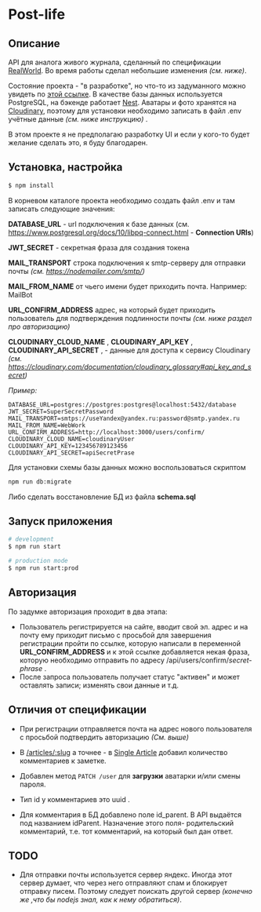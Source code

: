 # Post-life

## Описание

API для аналога живого журнала, сделанный по спецификации [RealWorld](https://github.com/gothinkster/realworld). Во время работы сделал небольшие изменения _(см. ниже)_.

Состояние проекта - "в разработке", но что-то из задуманного можно увидеть по [этой ссылке](https://post-life.herokuapp.com/).
В качестве базы данных используется PostgreSQL, на бэкенде работает [Nest](https://github.com/nestjs/nest). Аватары и фото хранятся на [Cloudinary](http://cloudinary.com/), поэтому для установки необходимо записать в файл .env учётные данные _(см. ниже инструкцию)_ .

В этом проекте я не предполагаю разработку UI и если у кого-то будет желание сделать это, я буду благодарен.

## Установка, настройка

```bash
$ npm install
```

В корневом каталоге проекта необходимо создать файл .env и там записать следующие значения:

**DATABASE_URL** - url подключения к базе данных (см. https://www.postgresql.org/docs/10/libpq-connect.html - **Connection URIs**)

**JWT_SECRET** - секретная фраза для создания токена

**MAIL_TRANSPORT** строка подключения к smtp-серверу для отправки почты _(см. https://nodemailer.com/smtp/)_

**MAIL_FROM_NAME** от чьего имени будет приходить почта. Например: MailBot

**URL_CONFIRM_ADDRESS** адрес, на который будет приходить пользователь для подтверждения подлинности почты _(см. ниже раздел про авторизацию)_

**CLOUDINARY_CLOUD_NAME** ,
**CLOUDINARY_API_KEY** ,
**CLOUDINARY_API_SECRET** , -
данные для доступа к сервису Cloudinary _(см. https://cloudinary.com/documentation/cloudinary_glossary#api_key_and_secret)_

_Пример:_

```
DATABASE_URL=postgres://postgres:postgres@localhost:5432/database
JWT_SECRET=SuperSecretPassword
MAIL_TRANSPORT=smtps://useYandex@yandex.ru:password@smtp.yandex.ru
MAIL_FROM_NAME=WebWork
URL_CONFIRM_ADDRESS=http://localhost:3000/users/confirm/
CLOUDINARY_CLOUD_NAME=cloudinaryUser
CLOUDINARY_API_KEY=123456789123456
CLOUDINARY_API_SECRET=apiSecretPrase
```

Для установки схемы базы данных можно воспользоваться скриптом

```bash
npm run db:migrate
```

Либо сделать восстановление БД из файла **schema.sql**

## Запуск приложения

```bash
# development
$ npm run start

# production mode
$ npm run start:prod
```

## Авторизация

По задумке авторизация проходит в два этапа:

- Пользователь регистрируется на сайте, вводит свой эл. адрес и на почту ему приходит письмо с просьбой для завершения регистрации пройти по ссылке, которую написали в переменной **URL_CONFIRM_ADDRESS** и к этой ссылке добавляется некая фраза, которую необходимо отправить по адресу /api/users/confirm/_secret-phrase_ .
- После запроса пользователь получает статус "активен" и может оставлять записи; изменять свои данные и т.д.

## Отличия от спецификации

- При регистрации отправляется почта на адрес нового пользователя с просьбой подтвердить авторизацию _(См. выше)_

- В [/articles/:slug](https://github.com/gothinkster/realworld/tree/master/api#get-article) а точнее - в [Single Article](https://github.com/gothinkster/realworld/tree/master/api#single-article) добавил количество комментариев к заметке.
- Добавлен метод `PATCH /user` для **загрузки** аватарки и/или смены пароля.
- Тип id у комментариев это uuid .
- Для комментария в БД добавлено поле id_parent. В API выдаётся под названием idParent.
  Назначение этого поля- родительский комментарий, т.е. тот комментарий, на который был дан ответ.

## TODO

- Для отправки почты используется сервер яндекс. Иногда этот сервер думает, что через него отправляют спам и блокирует отправку писем. Поэтому следует поискать другой сервер _(конечно же ,что бы nodejs знал, как к нему обратиться)_.
